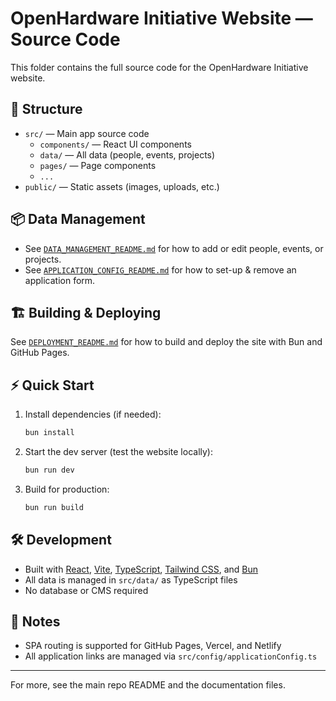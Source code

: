 # OpenHardware Initiative Website — Source Code

This folder contains the full source code for the OpenHardware Initiative website.

## 📁 Structure
- `src/` — Main app source code
  - `components/` — React UI components
  - `data/` — All data (people, events, projects)
  - `pages/` — Page components
  - `...`
- `public/` — Static assets (images, uploads, etc.)

## 📦 Data Management
- See [`DATA_MANAGEMENT_README.md`](DATA_MANAGEMENT_README.md) for how to add or edit people, events, or projects.
- See [`APPLICATION_CONFIG_README.md`](APPLICATION_CONFIG_README.md) for how to set-up & remove an application form.

## 🏗️ Building & Deploying
See [`DEPLOYMENT_README.md`](DEPLOYMENT_README.md) for how to build and deploy the site with Bun and GitHub Pages.

## ⚡ Quick Start
1. Install dependencies (if needed):
   ```sh
   bun install
   ```
2. Start the dev server (test the website locally):
   ```sh
   bun run dev
   ```
3. Build for production:
   ```sh
   bun run build
   ```

## 🛠️ Development
- Built with [React](https://react.dev/), [Vite](https://vitejs.dev/), [TypeScript](https://www.typescriptlang.org/), [Tailwind CSS](https://tailwindcss.com/), and [Bun](https://bun.sh/)
- All data is managed in `src/data/` as TypeScript files
- No database or CMS required

## 📝 Notes
- SPA routing is supported for GitHub Pages, Vercel, and Netlify
- All application links are managed via `src/config/applicationConfig.ts`

---

For more, see the main repo README and the documentation files.
